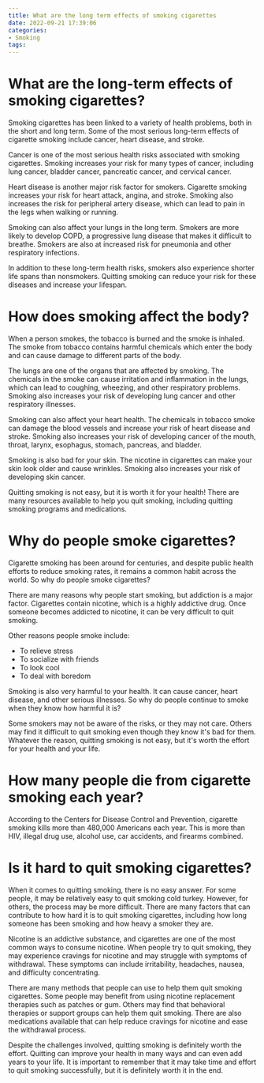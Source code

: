 ```yaml
---
title: What are the long term effects of smoking cigarettes
date: 2022-09-21 17:39:06
categories:
- Smoking
tags:
---
```



#  What are the long-term effects of smoking cigarettes?

Smoking cigarettes has been linked to a variety of health problems, both in the short and long term. Some of the most serious long-term effects of cigarette smoking include cancer, heart disease, and stroke.

Cancer is one of the most serious health risks associated with smoking cigarettes. Smoking increases your risk for many types of cancer, including lung cancer, bladder cancer, pancreatic cancer, and cervical cancer.

Heart disease is another major risk factor for smokers. Cigarette smoking increases your risk for heart attack, angina, and stroke. Smoking also increases the risk for peripheral artery disease, which can lead to pain in the legs when walking or running.

Smoking can also affect your lungs in the long term. Smokers are more likely to develop COPD, a progressive lung disease that makes it difficult to breathe. Smokers are also at increased risk for pneumonia and other respiratory infections.

In addition to these long-term health risks, smokers also experience shorter life spans than nonsmokers. Quitting smoking can reduce your risk for these diseases and increase your lifespan.

#  How does smoking affect the body?

When a person smokes, the tobacco is burned and the smoke is inhaled. The smoke from tobacco contains harmful chemicals which enter the body and can cause damage to different parts of the body.

The lungs are one of the organs that are affected by smoking. The chemicals in the smoke can cause irritation and inflammation in the lungs, which can lead to coughing, wheezing, and other respiratory problems. Smoking also increases your risk of developing lung cancer and other respiratory illnesses.

Smoking can also affect your heart health. The chemicals in tobacco smoke can damage the blood vessels and increase your risk of heart disease and stroke. Smoking also increases your risk of developing cancer of the mouth, throat, larynx, esophagus, stomach, pancreas, and bladder.

Smoking is also bad for your skin. The nicotine in cigarettes can make your skin look older and cause wrinkles. Smoking also increases your risk of developing skin cancer.

Quitting smoking is not easy, but it is worth it for your health! There are many resources available to help you quit smoking, including quitting smoking programs and medications.

#  Why do people smoke cigarettes?

Cigarette smoking has been around for centuries, and despite public health efforts to reduce smoking rates, it remains a common habit across the world. So why do people smoke cigarettes?

There are many reasons why people start smoking, but addiction is a major factor. Cigarettes contain nicotine, which is a highly addictive drug. Once someone becomes addicted to nicotine, it can be very difficult to quit smoking.

Other reasons people smoke include:

- To relieve stress
- To socialize with friends
- To look cool
- To deal with boredom

Smoking is also very harmful to your health. It can cause cancer, heart disease, and other serious illnesses. So why do people continue to smoke when they know how harmful it is?

Some smokers may not be aware of the risks, or they may not care. Others may find it difficult to quit smoking even though they know it's bad for them. Whatever the reason, quitting smoking is not easy, but it's worth the effort for your health and your life.

#  How many people die from cigarette smoking each year?

According to the Centers for Disease Control and Prevention, cigarette smoking kills more than 480,000 Americans each year. This is more than HIV, illegal drug use, alcohol use, car accidents, and firearms combined.

#  Is it hard to quit smoking cigarettes?

When it comes to quitting smoking, there is no easy answer. For some people, it may be relatively easy to quit smoking cold turkey. However, for others, the process may be more difficult. There are many factors that can contribute to how hard it is to quit smoking cigarettes, including how long someone has been smoking and how heavy a smoker they are.

Nicotine is an addictive substance, and cigarettes are one of the most common ways to consume nicotine. When people try to quit smoking, they may experience cravings for nicotine and may struggle with symptoms of withdrawal. These symptoms can include irritability, headaches, nausea, and difficulty concentrating.

There are many methods that people can use to help them quit smoking cigarettes. Some people may benefit from using nicotine replacement therapies such as patches or gum. Others may find that behavioral therapies or support groups can help them quit smoking. There are also medications available that can help reduce cravings for nicotine and ease the withdrawal process.

Despite the challenges involved, quitting smoking is definitely worth the effort. Quitting can improve your health in many ways and can even add years to your life. It is important to remember that it may take time and effort to quit smoking successfully, but it is definitely worth it in the end.